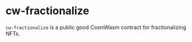 # cw-fractionalize

`cw-fractionalize` is a public good CosmWasm contract for fractionalizing NFTs.
